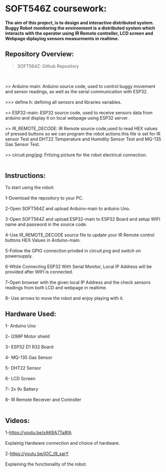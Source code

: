 # SOFT546Z coursework:
#### The aim of this project, is to design and interactive distributed system. Buggy Robot monitoring the environment is a distributed system which interacts with the operator using IR Remote controller, LCD screen and Webpage diplaying sensors measurments in realtime.
## Repository Overview:
> SOFT564Z: Github Repository
<br>
<br>
>> Arduino-main: Arduino source code, used to control buggy movement and sensor readings, as well as the serial communication with ESP32.
<br>
<br>
>>> define.h: defining all sensors and libraries variables.
<br>
<br>
>> ESP32-main: ESP32 source code, used to receive sensors data from arduino and display it on local webpage using ESP32 server.
<br>
<br>
>> IR_REMOTE_DECODE: IR Remote source code,used to read HEX values of pressed buttons so we can program the robot actions.this file is set for IR sensor Test and DHT22 Temperature and Humidity Sensor Test and MQ-135 Gas Sensor Test.
<br>
<br>
>> circuit.png/jpg: Fritzing picture for the robot electrical connection.
<br>
<br>

## Instructions:
To start using the robot: 
<br>
<br>
1-Download the repository to your PC.
<br>
<br>
2-Open SOFT564Z and upload Arduino-main to arduino Uno.
<br>
<br>
3-Open SOFT564Z and upload ESP32-main to ESP32 Board and setup WIFI name and password in the source code.
<br>
<br>
4-Use IR_REMOTE_DECODE source file to update your IR Remote control buttons HEX Values in Arduino-main.
<br>
<br>
5-Follow the GPIO connection privded in circuit.png and switch on powersupply.
<br>
<br>
6-While Connecting ESP32 With Serial Monitor, Local IP Address will be provided after WIFI is connected.
<br>
<br>
7-Open browser with the given local IP Address and the check sensors readings from both LCD and webpage in realtime.
<br>
<br>
8- Use arrows to move the robot and enjoy playing with it.

## Hardware Used:
1- Arduino Uno
<br>
<br>
2- l298P Motor shield
<br>
<br>
3- ESP32 D1 R32 Board
<br>
<br>
4- MQ-135 Gas Sensor
<br>
<br>
5- DHT22 Sensor
<br>
<br>
6- LCD Screen
<br>
<br>
7- 2x 9v Battery
<br>
<br>
8- IR Remote Receiver and Controller
<br>
<br>

## Videos:
1-https://youtu.be/sAK6A7Ta8fA
<br>
<br>
Explainig Hardware connection and choice of hardware.
<br>
<br>
2-https://youtu.be/iOC_t9_sarY
<br>
<br>
Explaining the functionality of the robot.
